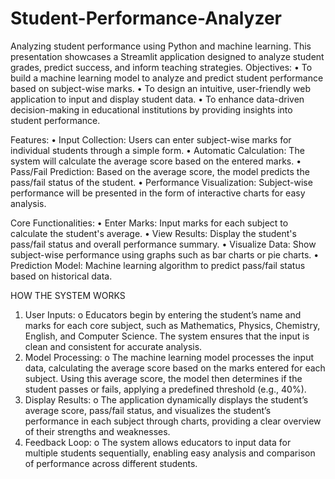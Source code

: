 # Student-Performance-Analyzer
Analyzing student performance using Python and machine learning. This presentation showcases a Streamlit application designed to  analyze student grades, predict success, and inform teaching strategies.
Objectives:
• To build a machine learning model to analyze and predict student performance based on subject-wise marks.
• To design an intuitive, user-friendly web application to input and display student data.
• To enhance data-driven decision-making in educational institutions by providing insights into student performance.

Features:
• Input Collection: Users can enter subject-wise marks for individual students through a simple form.
• Automatic Calculation: The system will calculate the average score based on the entered marks.
• Pass/Fail Prediction: Based on the average score, the model predicts the pass/fail status of the student.
• Performance Visualization: Subject-wise performance will be presented in the form of interactive charts for easy analysis.


Core Functionalities:
• Enter Marks: Input marks for each subject to calculate the student's average.
• View Results: Display the student's pass/fail status and overall performance summary.
• Visualize Data: Show subject-wise performance using graphs such as bar charts or pie charts.
• Prediction Model: Machine learning algorithm to predict pass/fail status based on historical data.

HOW THE SYSTEM WORKS


1.	User Inputs:
o	Educators begin by entering the student’s name and marks for each core subject, such as Mathematics, Physics, Chemistry, English, and Computer Science. The system ensures that the input is clean and consistent for accurate analysis.
2.	Model Processing:
o	The machine learning model processes the input data, calculating the average score based on the marks entered for each subject. Using this average score, the model then determines if the student passes or fails, applying a predefined threshold (e.g., 40%).
3.	Display Results:
o	The application dynamically displays the student’s average score, pass/fail status, and visualizes the student’s performance in each subject through charts, providing a clear overview of their strengths and weaknesses.
4.	Feedback Loop:
o	The system allows educators to input data for multiple students sequentially, enabling easy analysis and comparison of performance across different students.
